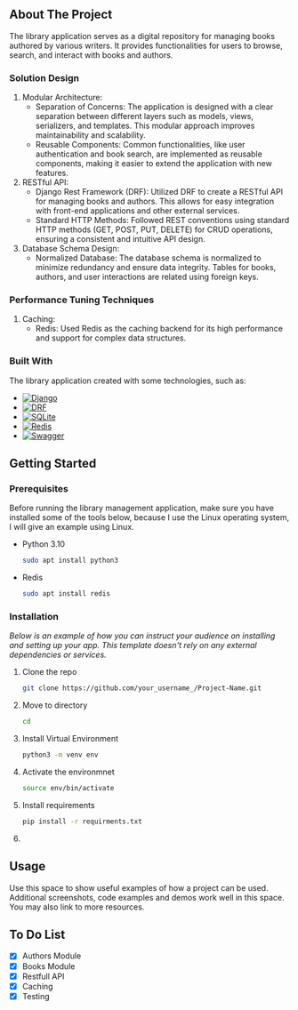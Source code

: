 <!-- ABOUT THE PROJECT -->
## About The Project

The library application serves as a digital repository for managing books authored by various writers. It provides functionalities for users to browse, search, and interact with books and authors.

### Solution Design

1. Modular Architecture:
    * Separation of Concerns: The application is designed with a clear separation between different layers such as models, views, serializers, and templates. This              modular approach improves maintainability and scalability.
    * Reusable Components: Common functionalities, like user authentication and book search, are implemented as reusable components, making it easier to extend the             application with new features.
2. RESTful API:
    * Django Rest Framework (DRF): Utilized DRF to create a RESTful API for managing books and authors. This allows for easy integration with front-end applications and         other external services.
    * Standard HTTP Methods: Followed REST conventions using standard HTTP methods (GET, POST, PUT, DELETE) for CRUD operations, ensuring a consistent and intuitive API         design.
3. Database Schema Design:
    * Normalized Database: The database schema is normalized to minimize redundancy and ensure data integrity. Tables for books, authors, and user interactions are              related using foreign keys.

### Performance Tuning Techniques

1. Caching:
    * Redis: Used Redis as the caching backend for its high performance and support for complex data structures.

### Built With

The library application created with some technologies, such as:

* [![Django][Django]][Django-url]
* [![DRF][DRF]][DRF-url]
* [![SQLite][SQLite]][SQLite-url]
* [![Redis][Redis]][Redis-url]
* [![Swagger][Swagger]][Swagger-url]


<!-- GETTING STARTED -->
## Getting Started

### Prerequisites

Before running the library management application, make sure you have installed some of the tools below, because I use the Linux operating system, I will give an example using Linux.
* Python 3.10
  ```sh
  sudo apt install python3
  ```
* Redis
  ```sh
  sudo apt install redis
  ```

### Installation

_Below is an example of how you can instruct your audience on installing and setting up your app. This template doesn't rely on any external dependencies or services._

1. Clone the repo
   ```sh
   git clone https://github.com/your_username_/Project-Name.git
   ```
2. Move to directory
   ```sh
   cd 
   ```
3. Install Virtual Environment
   ```sh
   python3 -m venv env
   ```
4. Activate the environmnet
   ```sh
   source env/bin/activate
   ```
6. Install requirements
   ```sh
   pip install -r requirments.txt
   ```
7. 

<!-- USAGE EXAMPLES -->
## Usage

Use this space to show useful examples of how a project can be used. Additional screenshots, code examples and demos work well in this space. You may also link to more resources.

<!-- ROADMAP -->
## To Do List

- [x] Authors Module
- [x] Books Module
- [x] Restfull API
- [x] Caching
- [x] Testing

<!-- MARKDOWN LINKS & IMAGES -->
<!-- https://www.markdownguide.org/basic-syntax/#reference-style-links -->
[product-screenshot]: images/screenshot.png

[Django]: https://img.shields.io/badge/Django-092E20?style=for-the-badge&logo=django&logoColor=green
[Django-url]: https://www.djangoproject.com/
[DRF]: https://img.shields.io/badge/django--rest--framework-3.12.4-blue?style=for-the-badge&labelColor=333333&logo=django&logoColor=white&color=blue
[DRF-url]: https://www.django-rest-framework.org/
[SQLite]: https://img.shields.io/badge/SQLite-003B57?style=for-the-badge&logo=sqlite&logoColor=white
[SQLite-url]: https://www.sqlite.org/
[Redis]: https://img.shields.io/badge/Redis-DC382D?style=for-the-badge&logo=redis&logoColor=white
[Redis-url]: https://redis.io/
[Swagger]: https://img.shields.io/badge/-Swagger-%23Clojure?style=for-the-badge&logo=swagger&logoColor=white
[Swagger-url]: https://swagger.io/
